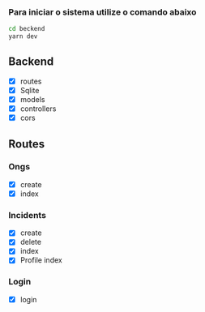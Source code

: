 ### Para iniciar o sistema utilize o comando abaixo

```sh
cd beckend
yarn dev
```

## Backend
- [x] routes
- [X] Sqlite
- [x] models
- [x] controllers
- [x] cors

## Routes

### Ongs
- [x] create
- [x] index

### Incidents
- [x] create
- [x] delete
- [x] index
- [x] Profile index

### Login
- [x] login

